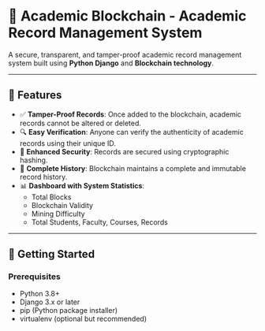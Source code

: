 # 🧾 Academic Blockchain - Academic Record Management System

A secure, transparent, and tamper-proof academic record management system built using **Python Django** and **Blockchain technology**.

---

## 🌟 Features

- ✅ **Tamper-Proof Records**: Once added to the blockchain, academic records cannot be altered or deleted.
- 🔍 **Easy Verification**: Anyone can verify the authenticity of academic records using their unique ID.
- 🔐 **Enhanced Security**: Records are secured using cryptographic hashing.
- 📜 **Complete History**: Blockchain maintains a complete and immutable record history.
- 📊 **Dashboard with System Statistics**:
  - Total Blocks
  - Blockchain Validity
  - Mining Difficulty
  - Total Students, Faculty, Courses, Records

---







## 🚀 Getting Started

### Prerequisites

- Python 3.8+
- Django 3.x or later
- pip (Python package installer)
- virtualenv (optional but recommended)





